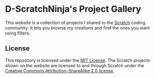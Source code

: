 # D-ScratchNinja's Project Gallery

This website is a collection of projects I shared to the [Scratch](https://scratch.mit.edu) coding community. It lets you browse my creations and find the ones you want using filters.

## License

This repository is licensed under the [MIT License](./LICENSE). The Scratch projects shown on the website are licensed to and through Scratch under the [Creative Commons Attribution-ShareAlike 2.0 license](https://creativecommons.org/licenses/by-sa/2.0/).
